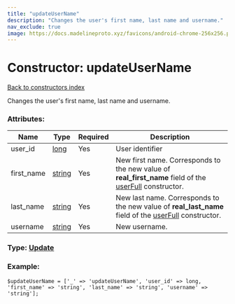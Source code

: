 ```yaml
---
title: "updateUserName"
description: "Changes the user's first name, last name and username."
nav_exclude: true
image: https://docs.madelineproto.xyz/favicons/android-chrome-256x256.png
---
```

# Constructor: updateUserName  
[Back to constructors index](/API_docs/constructors/index.html)



Changes the user's first name, last name and username.

### Attributes:

| Name     |    Type       | Required | Description |
|----------|---------------|----------|-------------|
|user\_id|[long](/API_docs/types/long.html) | Yes|User identifier|
|first\_name|[string](/API_docs/types/string.html) | Yes|New first name. Corresponds to the new value of **real\_first\_name** field of the [userFull](../constructors/userFull.html) constructor.|
|last\_name|[string](/API_docs/types/string.html) | Yes|New last name. Corresponds to the new value of **real\_last\_name** field of the [userFull](../constructors/userFull.html) constructor.|
|username|[string](/API_docs/types/string.html) | Yes|New username.|



### Type: [Update](/API_docs/types/Update.html)


### Example:

```
$updateUserName = ['_' => 'updateUserName', 'user_id' => long, 'first_name' => 'string', 'last_name' => 'string', 'username' => 'string'];
```  
